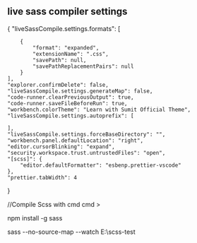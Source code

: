 ## live sass compiler settings

{
    "liveSassCompile.settings.formats": [

        {
            "format": "expanded",
            "extensionName": ".css",
            "savePath": null,
            "savePathReplacementPairs": null
        }
    ],
    "explorer.confirmDelete": false,
    "liveSassCompile.settings.generateMap": false,
    "code-runner.clearPreviousOutput": true,
    "code-runner.saveFileBeforeRun": true,
    "workbench.colorTheme": "Learn with Sumit Official Theme",
    "liveSassCompile.settings.autoprefix": [
    
    ],
    "liveSassCompile.settings.forceBaseDirectory": "",
    "workbench.panel.defaultLocation": "right",
    "editor.cursorBlinking": "expand",
    "security.workspace.trust.untrustedFiles": "open",
    "[scss]": {
        "editor.defaultFormatter": "esbenp.prettier-vscode"
    },
    "prettier.tabWidth": 4
}


//Compile Scss with cmd
cmd >

npm install -g sass

sass --no-source-map --watch E:\scss-test
